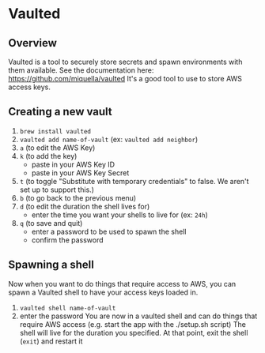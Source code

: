 <!-- TITLE: Vaulted -->
<!-- SUBTITLE: How to use Vaulted for AWS secrets -->

# Vaulted

## Overview
Vaulted is a tool to securely store secrets and spawn environments with them available.
See the documentation here: https://github.com/miquella/vaulted
It's a good tool to use to store AWS access keys.

## Creating a new vault
1. `brew install vaulted`
1. `vaulted add name-of-vault` (ex: `vaulted add neighbor`)
1. `a` (to edit the AWS Key)
1. `k` (to add the key)
	* paste in your AWS Key ID
	* paste in your AWS Key Secret
1. `t` (to toggle "Substitute with temporary credentials" to false.  We aren't set up to support this.)
1. `b` (to go back to the previous menu)
1. `d` (to edit the duration the shell lives for)
	* enter the time you want your shells to live for (ex: `24h`)
1. `q` (to save and quit)
	* enter a password to be used to spawn the shell
	* confirm the password

## Spawning a shell
Now when you want to do things that require access to AWS, you can spawn a Vaulted shell to have your access keys loaded in.
1. `vaulted shell name-of-vault`
1. enter the password
You are now in a vaulted shell and can do things that require AWS access
(e.g. start the app with the ./setup.sh script)
The shell will live for the duration you specified.  At that point, exit the shell (`exit`) and restart it